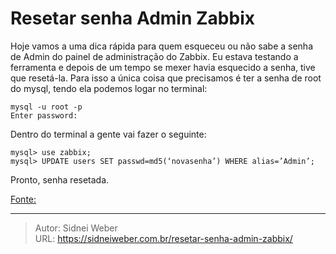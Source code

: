 # Resetar senha Admin Zabbix

Hoje vamos a uma dica rápida para quem esqueceu ou não sabe a senha de Admin do painel de administração do Zabbix. Eu estava testando a ferramenta e depois de um tempo se mexer havia esquecido a senha, tive que resetá-la. Para isso a única coisa que precisamos é ter a senha de root do mysql, tendo ela podemos logar no terminal:

```shell
mysql -u root -p
Enter password:
```

Dentro do terminal a gente vai fazer o seguinte:

```shell
mysql> use zabbix;
mysql> UPDATE users SET passwd=md5(‘novasenha’) WHERE alias=’Admin’;
```

Pronto, senha resetada.

[Fonte:](https://jorgepretel.com.br/2016/04/reset-na-senha-admin-do-zabbix/)

---

> Autor: Sidnei Weber  
> URL: https://sidneiweber.com.br/resetar-senha-admin-zabbix/  

